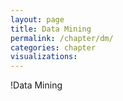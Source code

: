 ```yaml
---
layout: page
title: Data Mining
permalink: /chapter/dm/
categories: chapter
visualizations:
---
```


!Data Mining
